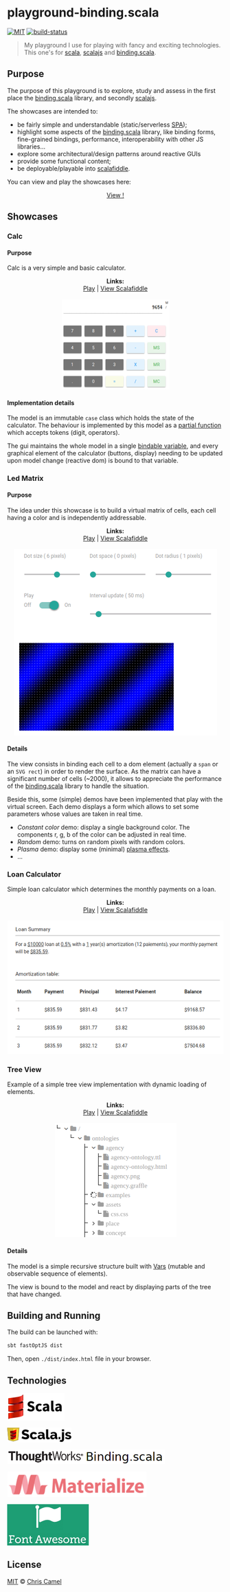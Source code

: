 playground-binding.scala
========================
[![MIT](https://img.shields.io/badge/licence-MIT-lightgrey.svg?style=flat)](https://tldrlegal.com/license/mit-license) [![build-status](https://travis-ci.org/ccamel/playground-binding.scala.svg?branch=master)](https://travis-ci.org/ccamel/playground-binding.scala)

> My playground I use for playing with fancy and exciting technologies. This one's for [scala], [scalajs] and [binding.scala].

## Purpose

The purpose of this playground is to explore, study and assess in the first place the [binding.scala] library, and secondly [scalajs].

The showcases are intended to:

- be fairly simple and understandable (static/serverless [SPA]); 
- highlight some aspects of the [binding.scala] library, like binding forms, fine-grained bindings, performance, interoperability with other JS libraries... 
- explore some architectural/design patterns around reactive GUIs
- provide some functional content;
- be deployable/playable into [scalafiddle].

You can view and play the showcases here:

<p align="center">
<a href="https://ccamel.github.io/playgrounds/playground-binding.scala/index.html">View !</a>
</p>

## Showcases

### Calc

#### Purpose

Calc is a very simple and basic calculator.

<p align="center">
  <b>Links:</b><br>
  <a href="https://ccamel.github.io/playgrounds/playground-binding.scala/index.html#playground-binding.scala/calc">Play</a>  |
  <a href="https://scalafiddle.io/sf/hbwbCOe/0">View Scalafiddle</a>
  <br><br>
  <kbd><img src="doc/assets/showcase-calc.png"></kbd>
</p>

#### Implementation details

The model is an immutable `case` class which holds the state of the calculator. The behaviour is implemented by this model 
as a [partial function](https://www.scala-lang.org/api/current/scala/PartialFunction.html) which accepts tokens (digit, operators).    

The gui maintains the whole model in a single [bindable variable](https://static.javadoc.io/com.thoughtworks.binding/unidoc_2.11/11.0.0-M1/index.html#com.thoughtworks.binding.Binding$$Var),
and every graphical element of the calculator (buttons, display) needing to be updated upon model change (reactive dom) is bound to that variable.  

### Led Matrix

#### Purpose

The idea under this showcase is to build a virtual matrix of cells, each cell having a color and is independently addressable.

<p align="center">
  <b>Links:</b><br>
  <a href="https://ccamel.github.io/playgrounds/playground-binding.scala/index.html#playground-binding.scala/led-matrix">Play</a>  |
  <a href="https://scalafiddle.io/sf/nXYqFFS/6">View Scalafiddle</a>
  <br><br>
  <kbd><img src="doc/assets/showcase-led-matrix.png"></kbd>
</p>

#### Details

The view consists in binding each cell to a dom element (actually a `span` or an `SVG rect`) in order to render the surface. As the matrix can have a significant number of cells (~2000),
it allows to appreciate the performance of the [binding.scala] library to handle the situation.  

Beside this, some (simple) demos have been implemented that play with the virtual screen. Each demo displays a form which allows to set some parameters whose values are taken in real time.

- _Constant color_ demo:  display a single background color. The components r, g, b of the color can be adjusted in real time.
- _Random_ demo: turns on random pixels with random colors.
- _Plasma_ demo: display some (minimal) [plasma effects](https://en.wikipedia.org/wiki/Plasma_effect).
- ...

### Loan Calculator

Simple loan calculator which determines the monthly payments on a loan.

<p align="center">
  <b>Links:</b><br>
  <a href="https://ccamel.github.io/playgrounds/playground-binding.scala/index.html#playground-binding.scala/loan-calculator">Play</a>  |
  <a href="https://scalafiddle.io/sf/1RxSQj6/1">View Scalafiddle</a>
  <br><br>
  <kbd><img src="doc/assets/showcase-loan-calculator.png"></kbd>
</p>

### Tree View

Example of a simple tree view implementation with dynamic loading of elements.  

<p align="center">
  <b>Links:</b><br>
  <a href="https://ccamel.github.io/playgrounds/playground-binding.scala/index.html#playground-binding.scala/tree-view">Play</a>  |
  <a href="https://scalafiddle.io/sf/KEznYyM/2">View Scalafiddle</a>
  <br><br>
  <kbd><img src="doc/assets/showcase-tree-view.png"></kbd>
</p>

#### Details

The model is a simple recursive structure built with [Vars](https://static.javadoc.io/com.thoughtworks.binding/unidoc_2.11/11.0.0-M2/index.html#com.thoughtworks.binding.Binding$$Vars) (mutable and observable sequence of elements).

The view is bound to the model and react by displaying parts of the tree that have changed.
 
## Building and Running

The build can be launched with:

```bash
sbt fastOptJS dist
```

Then, open `./dist/index.html` file in your browser.

## Technologies

[![scala-logo][scala-logo]][scala]

[![scalajs-logo][scalajs-logo]][scalajs]

[![binding.scala-logo][binding.scala-logo]][binding.scala]

[![materializecss-logo][materializecss-logo]][materializecss]

[![fontawesome-logo][fontawesome-logo]][fontawesome]

## License

[MIT] © [Chris Camel]

[scala]: https://www.scala-lang.org/
[scala-logo]: doc/assets/logo-scala.png

[scalajs]: https://www.scala-js.org/
[scalajs-logo]: doc/assets/logo-scalajs.png
[binding.scala]: https://github.com/ThoughtWorksInc/Binding.scala
[binding.scala-logo]: doc/assets/logo-binding.scala.png
[materializecss]: http://materializecss.com/
[materializecss-logo]: doc/assets/logo-materializecss.png
[fontawesome]: http://fontawesome.io/
[fontawesome-logo]: doc/assets/logo-fontawesome.png

[scalafiddle]: https://scalafiddle.io

[SPA]: https://en.wikipedia.org/wiki/Single-page_application

[Chris Camel]: https://github.com/ccamel
[MIT]: https://tldrlegal.com/license/mit-license
